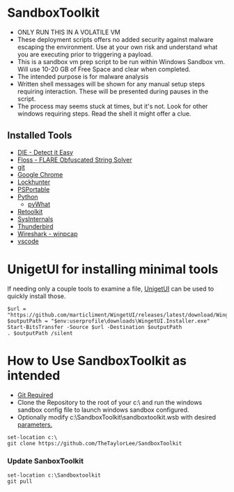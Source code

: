  # SandboxToolkit

- ONLY RUN THIS IN A VOLATILE VM
- These deployment scripts offers no added security against malware escaping the environment. Use at your own risk and understand what you are executing prior to triggering a payload.
- This is a sandbox vm prep script to be run within Windows Sandbox vm. Will use 10-20 GB of Free Space and clear when completed.
- The intended purpose is for malware analysis
- Written shell messages will be shown for any manual setup steps requiring interaction. These will be presented during pauses in the script.
- The process may seems stuck at times, but it's not. Look for other windows requiring steps. Read the shell it might offer a clue.

## Installed Tools

- [DIE - Detect it Easy](https://github.com/horsicq/Detect-It-Easy)
- [Floss - FLARE Obfuscated String Solver](https://github.com/mandiant/flare-floss)
- [git](https://git-scm.com/)
- [Google Chrome](https://www.google.com/chrome/)
- [Lockhunter](https://lockhunter.com/)
- [PSPortable](https://github.com/TheTaylorLee/PSPortable)
- [Python](https://www.python.org/)
    - [pyWhat](https://github.com/bee-san/pyWhat)
- [Retoolkit](https://github.com/mentebinaria/retoolkit)
- [SysInternals](https://learn.microsoft.com/en-us/sysinternals/)
- [Thunderbird](https://www.thunderbird.net/)
- [Wireshark - winpcap](https://www.wireshark.org/)
- [vscode](https://code.visualstudio.com/)

# UnigetUI for installing minimal tools
If needing only a couple tools to examine a file, [UnigetUI](https://github.com/marticliment/UnigetUI) can be used to quickly install those.

```pwsh
$url = "https://github.com/marticliment/WingetUI/releases/latest/download/WingetUI.Installer.exe"
$outputPath = "$env:userprofile\downloads\WingetUI.Installer.exe"
Start-BitsTransfer -Source $url -Destination $outputPath
. $outputPath /silent
```

# How to Use SandboxToolkit as intended
- [Git Required](https://git-scm.com/downloads)
- Clone the Repository to the root of your c:\ and run the windows sandbox config file to launch windows sandbox configured.
- Optionally modify c:\SandboxToolkit\sandboxtoolkit.wsb with desired [parameters.](https://learn.microsoft.com/en-us/windows/security/application-security/application-isolation/windows-sandbox/windows-sandbox-configure-using-wsb-file)

``` pwsh
set-location c:\
git clone https://github.com/TheTaylorLee/SandboxToolkit
```

### Update SanboxToolkit
```pwsh
set-location c:\Sandboxtoolkit
git pull
```